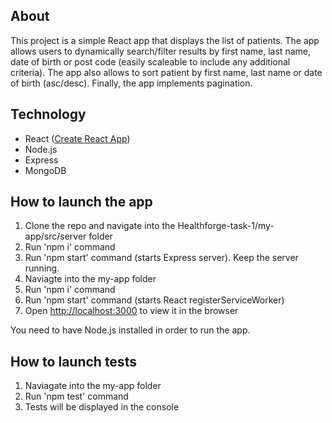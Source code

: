 
## About

This project is a simple React app that displays the list of patients. The app allows users to dynamically search/filter results by first name, last name, date of birth or post code (easily scaleable to include any additional criteria). The app also allows to sort patient by first name, last name or date of birth (asc/desc). Finally, the app implements pagination.

## Technology

- React ([Create React App](https://github.com/facebookincubator/create-react-app))
- Node.js
- Express
- MongoDB

## How to launch the app

1. Clone the repo and navigate into the Healthforge-task-1/my-app/src/server folder
2. Run 'npm i' command
3. Run 'npm start' command (starts Express server). Keep the server running.
4. Naviagte into the my-app folder
5. Run 'npm i' command
7. Run 'npm start' command (starts React registerServiceWorker)
8. Open [http://localhost:3000](http://localhost:3000) to view it in the browser

You need to have Node.js installed in order to run the app.

## How to launch tests

1. Naviagate into the my-app folder
2. Run 'npm test' command
3. Tests will be displayed in the console
